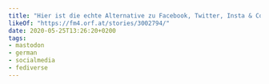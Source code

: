 ```yaml
---
title: "Hier ist die echte Alternative zu Facebook, Twitter, Insta & Co - fm4.ORF.at"
likeOf: "https://fm4.orf.at/stories/3002794/"
date: 2020-05-25T13:26:20+0200
tags:
- mastodon
- german
- socialmedia
- fediverse
---
```

